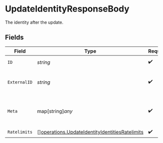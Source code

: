 # UpdateIdentityResponseBody

The identity after the update.


## Fields

| Field                                                                                                            | Type                                                                                                             | Required                                                                                                         | Description                                                                                                      | Example                                                                                                          |
| ---------------------------------------------------------------------------------------------------------------- | ---------------------------------------------------------------------------------------------------------------- | ---------------------------------------------------------------------------------------------------------------- | ---------------------------------------------------------------------------------------------------------------- | ---------------------------------------------------------------------------------------------------------------- |
| `ID`                                                                                                             | *string*                                                                                                         | :heavy_check_mark:                                                                                               | The id of the identity.                                                                                          | id_1234                                                                                                          |
| `ExternalID`                                                                                                     | *string*                                                                                                         | :heavy_check_mark:                                                                                               | The externalId of the identity.                                                                                  | user_1234                                                                                                        |
| `Meta`                                                                                                           | map[string]*any*                                                                                                 | :heavy_check_mark:                                                                                               | The metadata attached to this identity.                                                                          | {<br/>"stripeSubscriptionId": "sub_1234"<br/>}                                                                   |
| `Ratelimits`                                                                                                     | [][operations.UpdateIdentityIdentitiesRatelimits](../../models/operations/updateidentityidentitiesratelimits.md) | :heavy_check_mark:                                                                                               | N/A                                                                                                              |                                                                                                                  |